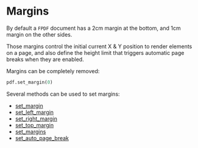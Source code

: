 # Margins #

By default a `FPDF` document has a 2cm margin at the bottom,
and 1cm margin on the other sides.

Those margins control the initial current X & Y position to render elements on a page,
and also define the height limit that triggers automatic page breaks when they are enabled.

Margins can be completely removed:

```python
pdf.set_margin(0)
```

Several methods can be used to set margins:

* [set_margin](https://py-pdf.github.io/fpdf2/fpdf/fpdf.html#fpdf.FPDF.set_margin)
* [set_left_margin](https://py-pdf.github.io/fpdf2/fpdf/fpdf.html#fpdf.FPDF.set_left_margin)
* [set_right_margin](https://py-pdf.github.io/fpdf2/fpdf/fpdf.html#fpdf.FPDF.set_right_margin)
* [set_top_margin](https://py-pdf.github.io/fpdf2/fpdf/fpdf.html#fpdf.FPDF.set_top_margin)
* [set_margins](https://py-pdf.github.io/fpdf2/fpdf/fpdf.html#fpdf.FPDF.set_margins)
* [set_auto_page_break](https://py-pdf.github.io/fpdf2/fpdf/fpdf.html#fpdf.FPDF.set_auto_page_break)

